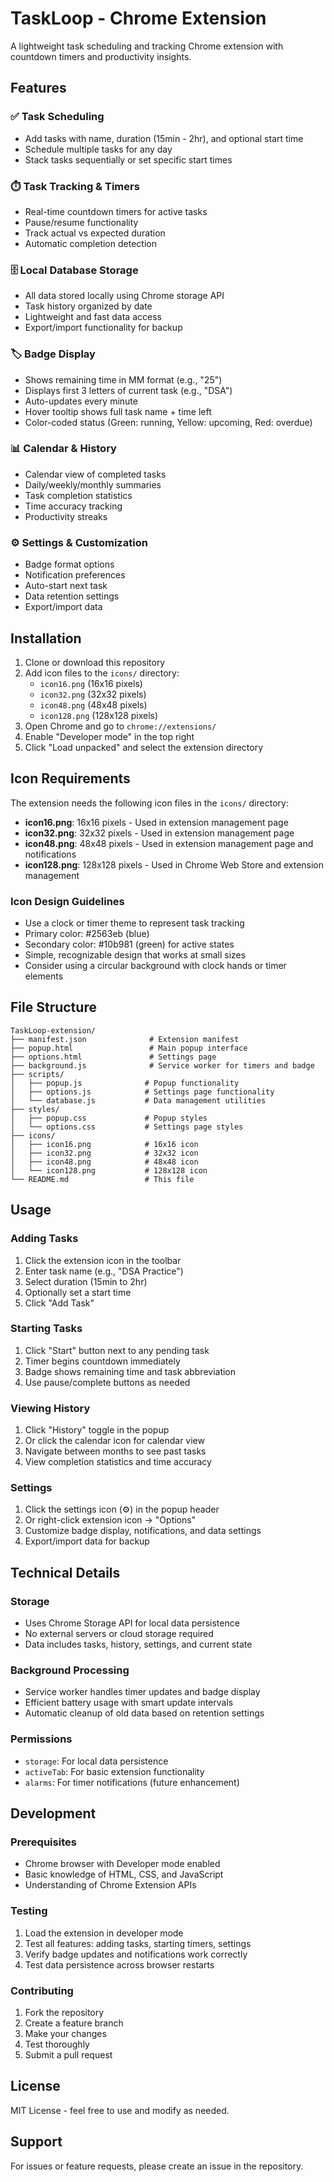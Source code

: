# TaskLoop - Chrome Extension

A lightweight task scheduling and tracking Chrome extension with countdown timers and productivity insights.

## Features

### ✅ Task Scheduling
- Add tasks with name, duration (15min - 2hr), and optional start time
- Schedule multiple tasks for any day
- Stack tasks sequentially or set specific start times

### ⏱️ Task Tracking & Timers
- Real-time countdown timers for active tasks
- Pause/resume functionality
- Track actual vs expected duration
- Automatic completion detection

### 🗄️ Local Database Storage
- All data stored locally using Chrome storage API
- Task history organized by date
- Lightweight and fast data access
- Export/import functionality for backup

### 🏷️ Badge Display
- Shows remaining time in MM format (e.g., "25")
- Displays first 3 letters of current task (e.g., "DSA")
- Auto-updates every minute
- Hover tooltip shows full task name + time left
- Color-coded status (Green: running, Yellow: upcoming, Red: overdue)

### 📊 Calendar & History
- Calendar view of completed tasks
- Daily/weekly/monthly summaries
- Task completion statistics
- Time accuracy tracking
- Productivity streaks

### ⚙️ Settings & Customization
- Badge format options
- Notification preferences
- Auto-start next task
- Data retention settings
- Export/import data

## Installation

1. Clone or download this repository
2. Add icon files to the `icons/` directory:
   - `icon16.png` (16x16 pixels)
   - `icon32.png` (32x32 pixels) 
   - `icon48.png` (48x48 pixels)
   - `icon128.png` (128x128 pixels)
3. Open Chrome and go to `chrome://extensions/`
4. Enable "Developer mode" in the top right
5. Click "Load unpacked" and select the extension directory

## Icon Requirements

The extension needs the following icon files in the `icons/` directory:

- **icon16.png**: 16x16 pixels - Used in extension management page
- **icon32.png**: 32x32 pixels - Used in extension management page  
- **icon48.png**: 48x48 pixels - Used in extension management page and notifications
- **icon128.png**: 128x128 pixels - Used in Chrome Web Store and extension management

### Icon Design Guidelines
- Use a clock or timer theme to represent task tracking
- Primary color: #2563eb (blue)
- Secondary color: #10b981 (green) for active states
- Simple, recognizable design that works at small sizes
- Consider using a circular background with clock hands or timer elements

## File Structure

```
TaskLoop-extension/
├── manifest.json              # Extension manifest
├── popup.html                 # Main popup interface
├── options.html               # Settings page
├── background.js              # Service worker for timers and badge
├── scripts/
│   ├── popup.js              # Popup functionality
│   ├── options.js            # Settings page functionality
│   └── database.js           # Data management utilities
├── styles/
│   ├── popup.css             # Popup styles
│   └── options.css           # Settings page styles
├── icons/
│   ├── icon16.png            # 16x16 icon
│   ├── icon32.png            # 32x32 icon
│   ├── icon48.png            # 48x48 icon
│   └── icon128.png           # 128x128 icon
└── README.md                 # This file
```

## Usage

### Adding Tasks
1. Click the extension icon in the toolbar
2. Enter task name (e.g., "DSA Practice")
3. Select duration (15min to 2hr)
4. Optionally set a start time
5. Click "Add Task"

### Starting Tasks
1. Click "Start" button next to any pending task
2. Timer begins countdown immediately
3. Badge shows remaining time and task abbreviation
4. Use pause/complete buttons as needed

### Viewing History
1. Click "History" toggle in the popup
2. Or click the calendar icon for calendar view
3. Navigate between months to see past tasks
4. View completion statistics and time accuracy

### Settings
1. Click the settings icon (⚙️) in the popup header
2. Or right-click extension icon → "Options"
3. Customize badge display, notifications, and data settings
4. Export/import data for backup

## Technical Details

### Storage
- Uses Chrome Storage API for local data persistence
- No external servers or cloud storage required
- Data includes tasks, history, settings, and current state

### Background Processing
- Service worker handles timer updates and badge display
- Efficient battery usage with smart update intervals
- Automatic cleanup of old data based on retention settings

### Permissions
- `storage`: For local data persistence
- `activeTab`: For basic extension functionality
- `alarms`: For timer notifications (future enhancement)

## Development

### Prerequisites
- Chrome browser with Developer mode enabled
- Basic knowledge of HTML, CSS, and JavaScript
- Understanding of Chrome Extension APIs

### Testing
1. Load the extension in developer mode
2. Test all features: adding tasks, starting timers, settings
3. Verify badge updates and notifications work correctly
4. Test data persistence across browser restarts

### Contributing
1. Fork the repository
2. Create a feature branch
3. Make your changes
4. Test thoroughly
5. Submit a pull request

## License

MIT License - feel free to use and modify as needed.

## Support

For issues or feature requests, please create an issue in the repository.
